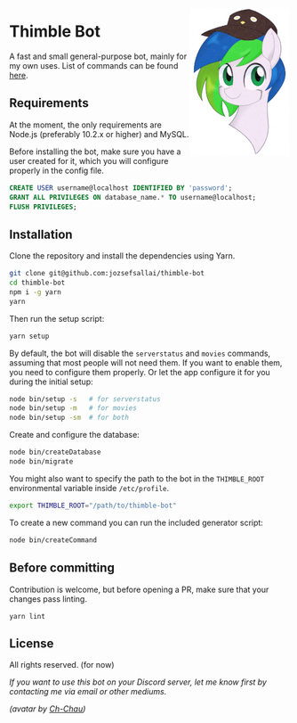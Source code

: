 <img src="assets/avatar.png" align="right" width="180px"> <h1>Thimble Bot</h1>

A fast and small general-purpose bot, mainly for my own uses. List of commands can be found [here](https://thimblebot.xyz/commands).

## Requirements

At the moment, the only requirements are Node.js (preferably 10.2.x or higher) and MySQL.

Before installing the bot, make sure you have a user created for it, which you will configure properly in the config file.

```sql
CREATE USER username@localhost IDENTIFIED BY 'password';
GRANT ALL PRIVILEGES ON database_name.* TO username@localhost;
FLUSH PRIVILEGES;
```

## Installation

Clone the repository and install the dependencies using Yarn.

```sh
git clone git@github.com:jozsefsallai/thimble-bot
cd thimble-bot
npm i -g yarn
yarn
```

Then run the setup script:

```sh
yarn setup
```

By default, the bot will disable the `serverstatus` and `movies` commands, assuming that most people will not need them. If you want to enable them, you need to configure them properly. Or let the app configure it for you during the initial setup:

```sh
node bin/setup -s   # for serverstatus
node bin/setup -m   # for movies
node bin/setup -sm  # for both
```

Create and configure the database:

```sh
node bin/createDatabase
node bin/migrate
```

You might also want to specify the path to the bot in the `THIMBLE_ROOT` environmental variable inside `/etc/profile`.
```sh
export THIMBLE_ROOT="/path/to/thimble-bot"
```

To create a new command you can run the included generator script:

```sh
node bin/createCommand
```

## Before committing

Contribution is welcome, but before opening a PR, make sure that your changes pass linting.

```
yarn lint
```

## License

All rights reserved. (for now)

*If you want to use this bot on your Discord server, let me know first by contacting me via email or other mediums.*

*(avatar by [Ch-Chau](https://www.deviantart.com/ch-chau/))*
